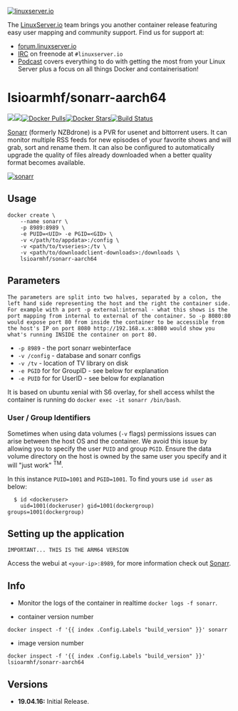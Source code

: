 [linuxserverurl]: https://linuxserver.io
[forumurl]: https://forum.linuxserver.io
[ircurl]: https://www.linuxserver.io/irc/
[podcasturl]: https://www.linuxserver.io/podcast/
[appurl]: https://sonarr.tv/
[hub]: https://hub.docker.com/r/lsioarmhf/sonarr-aarch64/

[![linuxserver.io](https://raw.githubusercontent.com/linuxserver/docker-templates/master/linuxserver.io/img/linuxserver_medium.png)][linuxserverurl]

The [LinuxServer.io][linuxserverurl] team brings you another container release featuring easy user mapping and community support. Find us for support at:
* [forum.linuxserver.io][forumurl]
* [IRC][ircurl] on freenode at `#linuxserver.io`
* [Podcast][podcasturl] covers everything to do with getting the most from your Linux Server plus a focus on all things Docker and containerisation!

# lsioarmhf/sonarr-aarch64
[![](https://images.microbadger.com/badges/version/lsioarmhf/sonarr-aarch64.svg)](https://microbadger.com/images/lsioarmhf/sonarr-aarch64 "Get your own version badge on microbadger.com")[![](https://images.microbadger.com/badges/image/lsioarmhf/sonarr-aarch64.svg)](http://microbadger.com/images/lsioarmhf/sonarr-aarch64 "Get your own image badge on microbadger.com")[![Docker Pulls](https://img.shields.io/docker/pulls/lsioarmhf/sonarr-aarch64.svg)][hub][![Docker Stars](https://img.shields.io/docker/stars/lsioarmhf/sonarr-aarch64.svg)][hub][![Build Status](http://jenkins.linuxserver.io:8080/buildStatus/icon?job=Dockers/LinuxServer.io-arm64/lsioarm64-sonarr)](http://jenkins.linuxserver.io:8080/job/Dockers/job/LinuxServer.io-arm64/job/lsioarm64-sonarr/)

[Sonarr](https://sonarr.tv/) (formerly NZBdrone) is a PVR for usenet and bittorrent users. It can monitor multiple RSS feeds for new episodes of your favorite shows and will grab, sort and rename them. It can also be configured to automatically upgrade the quality of files already downloaded when a better quality format becomes available.

[![sonarr](https://raw.githubusercontent.com/linuxserver/docker-templates/master/linuxserver.io/img/sonarr-banner.png)][appurl]

## Usage

```
docker create \
	--name sonarr \
	-p 8989:8989 \
	-e PUID=<UID> -e PGID=<GID> \
	-v </path/to/appdata>:/config \
	-v <path/to/tvseries>:/tv \
	-v <path/to/downloadclient-downloads>:/downloads \
	lsioarmhf/sonarr-aarch64
```

## Parameters

`The parameters are split into two halves, separated by a colon, the left hand side representing the host and the right the container side. 
For example with a port -p external:internal - what this shows is the port mapping from internal to external of the container.
So -p 8080:80 would expose port 80 from inside the container to be accessible from the host's IP on port 8080
http://192.168.x.x:8080 would show you what's running INSIDE the container on port 80.`


* `-p 8989` - the port sonarr webinterface
* `-v /config` - database and sonarr configs
* `-v /tv` - location of TV library on disk
* `-e PGID` for for GroupID - see below for explanation
* `-e PUID` for for UserID - see below for explanation

It is based on ubuntu xenial with S6 overlay, for shell access whilst the container is running do `docker exec -it sonarr /bin/bash`.

### User / Group Identifiers

Sometimes when using data volumes (`-v` flags) permissions issues can arise between the host OS and the container. We avoid this issue by allowing you to specify the user `PUID` and group `PGID`. Ensure the data volume directory on the host is owned by the same user you specify and it will "just work" <sup>TM</sup>.

In this instance `PUID=1001` and `PGID=1001`. To find yours use `id user` as below:

```
  $ id <dockeruser>
    uid=1001(dockeruser) gid=1001(dockergroup) groups=1001(dockergroup)
```

## Setting up the application
`IMPORTANT... THIS IS THE ARM64 VERSION`

Access the webui at `<your-ip>:8989`, for more information check out [Sonarr](https://sonarr.tv/).

## Info

* Monitor the logs of the container in realtime `docker logs -f sonarr`.

* container version number 

`docker inspect -f '{{ index .Config.Labels "build_version" }}' sonarr`

* image version number

`docker inspect -f '{{ index .Config.Labels "build_version" }}' lsioarmhf/sonarr-aarch64`


## Versions

+ **19.04.16:** Initial Release.

